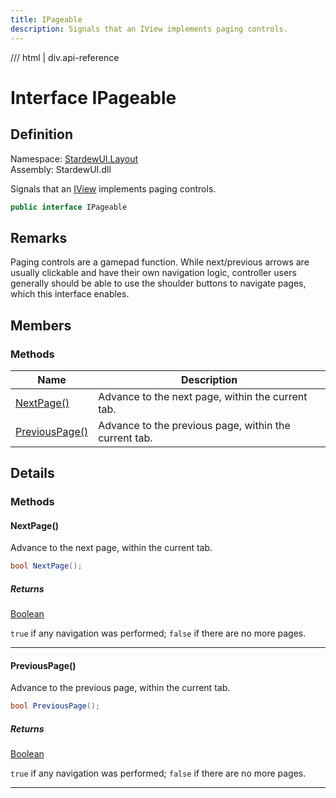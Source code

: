 ```yaml
---
title: IPageable
description: Signals that an IView implements paging controls.
---
```


<link rel="stylesheet" href="/StardewUI/stylesheets/reference.css" />

/// html | div.api-reference

# Interface IPageable

## Definition

<div class="api-definition" markdown>

Namespace: [StardewUI.Layout](index.md)  
Assembly: StardewUI.dll  

</div>

Signals that an [IView](../iview.md) implements paging controls.

```cs
public interface IPageable
```

## Remarks

Paging controls are a gamepad function. While next/previous arrows are usually clickable and have their own navigation logic, controller users generally should be able to use the shoulder buttons to navigate pages, which this interface enables.

## Members

### Methods

 | Name | Description |
| --- | --- |
| [NextPage()](#nextpage) | Advance to the next page, within the current tab. | 
| [PreviousPage()](#previouspage) | Advance to the previous page, within the current tab. | 

## Details

### Methods

#### NextPage()

Advance to the next page, within the current tab.

```cs
bool NextPage();
```

##### Returns

[Boolean](https://learn.microsoft.com/en-us/dotnet/api/system.boolean)

  `true` if any navigation was performed; `false` if there are no more pages.

-----

#### PreviousPage()

Advance to the previous page, within the current tab.

```cs
bool PreviousPage();
```

##### Returns

[Boolean](https://learn.microsoft.com/en-us/dotnet/api/system.boolean)

  `true` if any navigation was performed; `false` if there are no more pages.

-----

